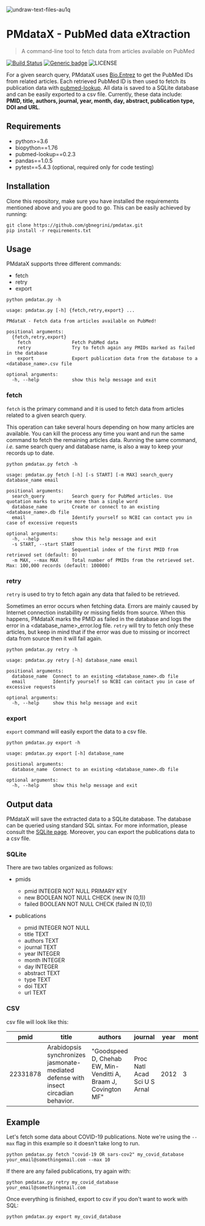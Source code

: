 
<img src="https://i.ibb.co/df5ynrX/undraw-text-files-au1q.png" alt="undraw-text-files-au1q" border="0">

# PMdataX - PubMed data eXtraction
> A command-line tool to fetch data from articles available on PubMed

[![Build Status](https://travis-ci.com/gbnegrini/pmdatax.svg?token=QivxGnspzs4tLzQsGSae&branch=master)](https://travis-ci.com/gbnegrini/pmdatax)
[![Generic badge](https://img.shields.io/badge/python-3.6|3.7|3.8-blue.svg)](https://shields.io/)
![LICENSE](https://img.shields.io/github/license/gbnegrini/pubmed-text-mining)

For a given search query, PMdataX uses [Bio.Entrez](https://biopython.org/docs/1.74/api/Bio.Entrez.html) to get the PubMed IDs from related articles. Each retrieved PubMed ID is then used to fetch its publication data with [pubmed-lookup](https://github.com/mfcovington/pubmed-lookup). All data is saved to a SQLite database and can be easily exported to a csv file. Currently, these data include: <b>PMID, title, authors, journal, year, month, day, abstract, publication type, DOI and URL</b>.

## Requirements
- python>=3.6
- biopython==1.76
- pubmed-lookup==0.2.3
- pandas==1.0.5
- pytest==5.4.3 (optional, required only for code testing)

## Installation
Clone this repository, make sure you have installed the requirements mentioned above and you are good to go.
This can be easily achieved by running: 
```
git clone https://github.com/gbnegrini/pmdatax.git
pip install -r requirements.txt
```

## Usage
PMdataX supports three different commands:
- fetch
- retry
- export
```
python pmdatax.py -h

usage: pmdatax.py [-h] {fetch,retry,export} ...

PMdataX - Fetch data from articles available on PubMed!

positional arguments:
  {fetch,retry,export}
    fetch               Fetch PubMed data
    retry               Try to fetch again any PMIDs marked as failed in the database
    export              Export publication data from the database to a <database_name>.csv file

optional arguments:
  -h, --help            show this help message and exit
````
### fetch
`fetch` is the primary command and it is used to fetch data from articles related to a given search query.

This operation can take several hours depending on how many articles are available. You can kill the process any time you want and run the same command to fetch the remaining articles data. Running the same command, <i>i.e.</i> same search query and database name, is also a way to keep your records up to date.

```
python pmdatax.py fetch -h

usage: pmdatax.py fetch [-h] [-s START] [-m MAX] search_query database_name email

positional arguments:
  search_query          Search query for PubMed articles. Use quotation marks to write more than a single word
  database_name         Create or connect to an existing <database_name>.db file
  email                 Identify yourself so NCBI can contact you in case of excessive requests

optional arguments:
  -h, --help            show this help message and exit
  -s START, --start START
                        Sequential index of the first PMID from retrieved set (default: 0)
  -m MAX, --max MAX     Total number of PMIDs from the retrieved set. Max: 100,000 records (default: 100000)
```
### retry
`retry` is used to try to fetch again any data that failed to be retrieved.

Sometimes an error occurs when fetching data. Errors are mainly caused by Internet connection instabillity or missing fields from source. When this happens, PMdataX marks the PMID as failed in the database and logs the error in a <database_name>_error.log file. `retry` will try to fetch only these articles, but keep in mind that if the error was due to missing or incorrect data from source then it will fail again.

```
python pmdatax.py retry -h

usage: pmdatax.py retry [-h] database_name email

positional arguments:
  database_name  Connect to an existing <database_name>.db file
  email          Identify yourself so NCBI can contact you in case of excessive requests

optional arguments:
  -h, --help     show this help message and exit
```

### export
`export` command will easily export the data to a csv file.

```
python pmdatax.py export -h

usage: pmdatax.py export [-h] database_name

positional arguments:
  database_name  Connect to an existing <database_name>.db file

optional arguments:
  -h, --help     show this help message and exit
```

## Output data
PMdataX will save the extracted data to a SQLite database.
The database can be queried using standard SQL sintax. For more information, please consult the [SQLite page](https://www.sqlite.org/lang.html). Moreover, you can export the publications data to a csv file.

### SQLite
There are two tables organized as follows:
- pmids

    - pmid INTEGER NOT NULL PRIMARY KEY
    - new BOOLEAN NOT NULL CHECK (new IN (0,1))
    - failed BOOLEAN NOT NULL CHECK (failed IN (0,1))

- publications
    - pmid INTEGER NOT NULL
    - title TEXT
    - authors TEXT
    - journal TEXT
    - year INTEGER
    - month INTEGER
    - day INTEGER
    - abstract TEXT
    - type TEXT
    - doi TEXT
    - url TEXT

### CSV
csv file will look like this:

| pmid | title | authors | journal | year | month | day | abstract | type | doi | url |
| --------- | --------- | --------- | --------- | --------- | --------- | --------- | --------- | --------- | --------- | --------- |
| 22331878 | Arabidopsis synchronizes jasmonate-mediated defense with insect circadian behavior. | "Goodspeed D, Chehab EW, Min-Venditti A, Braam J, Covington MF" | Proc Natl Acad Sci U S Arnal | 2012 | 3 | 20 | "Diverse life forms have evolved internal clocks[...]" | Journal Article | 10.1073/pnas.1116368109 | https://www.pnas.org/content/109/12/4674 |

## Example
Let's fetch some data about COVID-19 publications. Note we're using the `--max` flag in this example so it doesn't take long to run.

`python pmdatax.py fetch "covid-19 OR sars-cov2" my_covid_database your_email@somethingemail.com --max 10`

If there are any failed publications, try again with: 

`python pmdatax.py retry my_covid_database your_email@somethingemail.com`

Once everything is finished, export to csv if you don't want to work with SQL:

`python pmdatax.py export my_covid_database`
